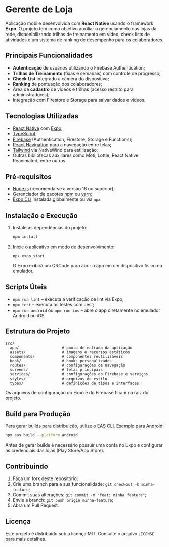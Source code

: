 # Gerente de Loja

Aplicação mobile desenvolvida com **React Native** usando o framework **Expo**. O projeto tem como objetivo auxiliar o gerenciamento das lojas da rede, disponibilizando trilhas de treinamento em vídeo, check lists de atividades e um sistema de ranking de desempenho para os colaboradores.

## Principais Funcionalidades

- **Autenticação** de usuários utilizando o Firebase Authentication;
- **Trilhas de Treinamento** (fixas e semanais) com controle de progresso;
- **Check List** integrado à câmera do dispositivo;
- **Ranking** de pontuação dos colaboradores;
- Área de **cadastro** de vídeos e trilhas (acesso restrito para administradores);
- Integração com Firestore e Storage para salvar dados e vídeos.

## Tecnologias Utilizadas

- [React Native](https://reactnative.dev/) com [Expo](https://expo.dev/);
- [TypeScript](https://www.typescriptlang.org/);
- [Firebase](https://firebase.google.com/) (Authentication, Firestore, Storage e Functions);
- [React Navigation](https://reactnavigation.org/) para a navegação entre telas;
- [Tailwind](https://tailwindcss.com/) via NativeWind para estilização;
- Outras bibliotecas auxiliares como Moti, Lottie, React Native Reanimated, entre outras.

## Pré‑requisitos

- [Node.js](https://nodejs.org/) (recomenda‑se a versão 16 ou superior);
- Gerenciador de pacotes [npm](https://www.npmjs.com/) ou [yarn](https://yarnpkg.com/);
- [Expo CLI](https://docs.expo.dev/get-started/installation/) instalada globalmente ou via `npx`.

## Instalação e Execução

1. Instale as dependências do projeto:
   ```bash
   npm install
   ```
2. Inicie o aplicativo em modo de desenvolvimento:
   ```bash
   npx expo start
   ```
   O Expo exibirá um QRCode para abrir o app em um dispositivo físico ou emulador.

## Scripts Úteis

- `npm run lint` – executa a verificação de lint via Expo;
- `npm test` – executa os testes com Jest;
- `npm run android` ou `npm run ios` – abre o app diretamente no emulador Android ou iOS.

## Estrutura do Projeto

```
src/
  app/                   # ponto de entrada da aplicação
  assets/                # imagens e recursos estáticos
  components/            # componentes reutilizáveis
  hook/                  # hooks personalizados
  routes/                # configurações de navegação
  screens/               # telas principais
  services/              # configurações do Firebase e serviços
  styles/                # arquivos de estilo
  types/                 # definições de tipos e interfaces
```

Os arquivos de configuração do Expo e do Firebase ficam na raiz do projeto.

## Build para Produção

Para gerar builds para distribuição, utilize o [EAS CLI](https://docs.expo.dev/eas/). Exemplo para Android:

```bash
npx eas build --platform android
```

Antes de gerar builds é necessário possuir uma conta no Expo e configurar as credenciais das lojas (Play Store/App Store).

## Contribuindo

1. Faça um fork deste repositório;
2. Crie uma branch para a sua funcionalidade: `git checkout -b minha-feature`;
3. Commit suas alterações: `git commit -m "feat: minha feature"`;
4. Envie a branch: `git push origin minha-feature`;
5. Abra um Pull Request.

## Licença

Este projeto é distribuído sob a licença MIT. Consulte o arquivo `LICENSE` para mais detalhes.

